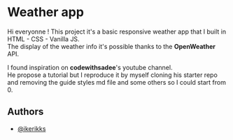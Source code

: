 
# Weather app

Hi everyonne ! This project it's a basic responsive weather app that I built in HTML - CSS - Vanilla JS.\
The display of the weather info it's possible thanks to the **OpenWeather** API.

I found inspiration on **codewithsadee**'s youtube channel.\
He propose a tutorial but I reproduce it by myself cloning his starter repo and removing the guide styles md file and some others so I could start from 0.

## Authors

- [@ikerikks](https://www.github.com/ikerikks)
